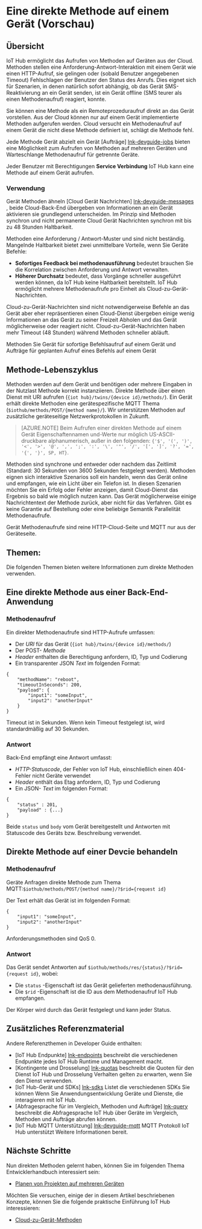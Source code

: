 <properties
 pageTitle="Entwicklerhandbuch - direkten Methoden | Microsoft Azure"
 description="Azure IoT Hub-Entwicklerhandbuch - direkte Methoden zum Aufrufen von Code auf Ihren Geräten verwenden"
 services="iot-hub"
 documentationCenter=".net"
 authors="nberdy"
 manager="timlt"
 editor=""/>

<tags
 ms.service="iot-hub"
 ms.devlang="multiple"
 ms.topic="article"
 ms.tgt_pltfrm="na"
 ms.workload="na"
 ms.date="09/30/2016" 
 ms.author="nberdy"/>

# <a name="invoke-a-direct-method-on-a-device-preview"></a>Eine direkte Methode auf einem Gerät (Vorschau)

## <a name="overview"></a>Übersicht

IoT Hub ermöglicht das Aufrufen von Methoden auf Geräten aus der Cloud. Methoden stellen eine Anforderung-Antwort-Interaktion mit einem Gerät wie einen HTTP-Aufruf, sie gelingen oder (sobald Benutzer angegebenen Timeout) Fehlschlagen der Benutzer den Status des Anrufs. Dies eignet sich für Szenarien, in denen natürlich sofort abhängig, ob das Gerät SMS-Reaktivierung an ein Gerät senden, ist ein Gerät offline (SMS teurer als einen Methodenaufruf) reagiert, konnte.

Sie können eine Methode als ein Remoteprozeduraufruf direkt an das Gerät vorstellen. Aus der Cloud können nur auf einem Gerät implementierte Methoden aufgerufen werden. Cloud versucht ein Methodenaufruf auf einem Gerät die nicht diese Methode definiert ist, schlägt die Methode fehl.

Jede Methode Gerät abzielt ein Gerät [Aufträge] [ lnk-devguide-jobs] bieten eine Möglichkeit zum Aufrufen von Methoden auf mehreren Geräten und Warteschlange Methodenaufruf für getrennte Geräte.

Jeder Benutzer mit Berechtigungen **Service Verbindung** IoT Hub kann eine Methode auf einem Gerät aufrufen.

### <a name="when-to-use"></a>Verwendung

Gerät Methoden ähneln [Cloud Gerät Nachrichten] [ lnk-devguide-messages] , beide Cloud-Back-End übergeben von Informationen an ein Gerät aktivieren sie grundlegend unterscheiden. Im Prinzip sind Methoden synchron und nicht permanente Cloud Gerät Nachrichten synchron mit bis zu 48 Stunden Haltbarkeit.

Methoden eine Anforderung / Antwort-Muster und sind nicht beständig. Mangelnde Haltbarkeit bietet zwei unmittelbare Vorteile, wenn Sie Geräte Befehle:

- **Sofortiges Feedback bei methodenausführung** bedeutet brauchen Sie die Korrelation zwischen Anforderung und Antwort verwalten.
- **Höherer Durchsatz** bedeutet, dass Vorgänge schneller ausgeführt werden können, da IoT Hub keine Haltbarkeit bereitstellt. IoT Hub ermöglicht mehrere Methodenaufrufe pro Einheit als Cloud-zu-Gerät-Nachrichten.

Cloud-zu-Gerät-Nachrichten sind nicht notwendigerweise Befehle an das Gerät aber eher repräsentieren einen Cloud-Dienst übergeben einige wenig Informationen an das Gerät zu seiner Freizeit Abholen und das Gerät möglicherweise oder reagiert nicht. Cloud-zu-Gerät-Nachrichten haben mehr Timeout (48 Stunden) während Methoden schneller abläuft.

Methoden Sie Gerät für sofortige Befehlsaufruf auf einem Gerät und Aufträge für geplanten Aufruf eines Befehls auf einem Gerät

## <a name="method-lifecycle"></a>Methode-Lebenszyklus

Methoden werden auf dem Gerät und benötigen oder mehrere Eingaben in der Nutzlast Methode korrekt instanziieren. Direkte Methode über einen Dienst mit URI aufrufen (`{iot hub}/twins/{device id}/methods/`). Ein Gerät erhält direkte Methoden eine gerätespezifische MQTT Thema (`$iothub/methods/POST/{method name}/`). Wir unterstützen Methoden auf zusätzliche geräteseitige Netzwerkprotokollen in Zukunft.

> [AZURE.NOTE] Beim Aufrufen einer direkten Methode auf einem Gerät Eigenschaftennamen und-Werte nur möglich US-ASCII-druckbare alphanumerisch, außer in den folgenden: ``{'$', '(', ')', '<', '>', '@', ',', ';', ':', '\', '"', '/', '[', ']', '?', '=', '{', '}', SP, HT}``.

Methoden sind synchrone und entweder oder nachdem das Zeitlimit (Standard: 30 Sekunden von 3600 Sekunden festgelegt werden). Methoden eignen sich interaktive Szenarios soll ein handeln, wenn das Gerät online und empfangen, wie ein Licht über ein Telefon ist. In diesen Szenarien möchten Sie ein Erfolg oder Fehler anzeigen, damit Cloud-Dienst das Ergebnis so bald wie möglich nutzen kann. Das Gerät möglicherweise einige Nachrichtentext der Methode zurück, aber nicht für das Verfahren. Gibt es keine Garantie auf Bestellung oder eine beliebige Semantik Parallelität Methodenaufrufe.

Gerät Methodenaufrufe sind reine HTTP-Cloud-Seite und MQTT nur aus der Geräteseite.

## <a name="reference-topics"></a>Themen:

Die folgenden Themen bieten weitere Informationen zum direkte Methoden verwenden.

## <a name="invoke-a-direct-method-from-a-back-end-app"></a>Eine direkte Methode aus einer Back-End-Anwendung

### <a name="method-invocation"></a>Methodenaufruf

Ein direkter Methodenaufrufe sind HTTP-Aufrufe umfassen:

- Der *URI* für das Gerät (`{iot hub}/twins/{device id}/methods/`)
- Der POST- *Methode*
- *Header* enthalten die Berechtigung anfordern, ID, Typ und Codierung
- Ein transparenter JSON *Text* im folgenden Format:

```
{
    "methodName": "reboot",
    "timeoutInSeconds": 200,
    "payload": {
        "input1": "someInput",
        "input2": "anotherInput"
    }
}
```

  Timeout ist in Sekunden. Wenn kein Timeout festgelegt ist, wird standardmäßig auf 30 Sekunden.
  
### <a name="response"></a>Antwort

Back-End empfängt eine Antwort umfasst:

- *HTTP-Statuscode*, der Fehler von IoT Hub, einschließlich einen 404-Fehler nicht Geräte verwendet
- *Header* enthält das Etag anfordern, ID, Typ und Codierung
- Ein JSON- *Text* im folgenden Format:

```
{
    "status" : 201,
    "payload" : {...}
}
```
  
   Beide `status` und `body` vom Gerät bereitgestellt und Antworten mit Statuscode des Geräts bzw. Beschreibung verwendet.

## <a name="handle-a-direct-method-on-a-devcie"></a>Direkte Methode auf einer Devcie behandeln

### <a name="method-invocation"></a>Methodenaufruf

Geräte Anfragen direkte Methode zum Thema MQTT:`$iothub/methods/POST/{method name}/?$rid={request id}`

Der Text erhält das Gerät ist im folgenden Format:

```
{
    "input1": "someInput",
    "input2": "anotherInput"
}
```

Anforderungsmethoden sind QoS 0.

### <a name="response"></a>Antwort

Das Gerät sendet Antworten auf `$iothub/methods/res/{status}/?$rid={request id}`, wobei:

 - Die `status` -Eigenschaft ist das Gerät gelieferten methodenausführung.
 - Die `$rid` -Eigenschaft ist die ID aus dem Methodenaufruf IoT Hub empfangen.

Der Körper wird durch das Gerät festgelegt und kann jeder Status.

## <a name="additional-reference-material"></a>Zusätzliches Referenzmaterial

Andere Referenzthemen in Developer Guide enthalten:

- [IoT Hub Endpunkte] [ lnk-endpoints] beschreibt die verschiedenen Endpunkte jedes IoT Hub Runtime und Management macht.
- [Kontingente und Drosselung] [ lnk-quotas] beschreibt die Quoten für den Dienst IoT Hub und Drosselung Verhalten gelten zu erwarten, wenn Sie den Dienst verwenden.
- [IoT Hub-Gerät und SDKs] [ lnk-sdks] Listet die verschiedenen SDKs Sie können Wenn Sie Anwendungsentwicklung Geräte und Dienste, die interagieren mit IoT Hub.
- [Abfragesprache für im Vergleich, Methoden und Aufträge] [ lnk-query] beschreibt die Abfragesprache IoT Hub über Geräte im Vergleich, Methoden und Aufträge abrufen können.
- [IoT Hub MQTT Unterstützung] [ lnk-devguide-mqtt] MQTT Protokoll IoT Hub unterstützt Weitere Informationen bereit.

## <a name="next-steps"></a>Nächste Schritte

Nun direkten Methoden gelernt haben, können Sie im folgenden Thema Entwicklerhandbuch interessiert sein:

- [Planen von Projekten auf mehreren Geräten][lnk-devguide-jobs]

Möchten Sie versuchen, einige der in diesem Artikel beschriebenen Konzepte, können Sie die folgende praktische Einführung IoT Hub interessieren:

- [Cloud-zu-Gerät-Methoden][lnk-methods-tutorial]

<!-- links and images -->

[lnk-endpoints]: iot-hub-devguide-endpoints.md
[lnk-quotas]: iot-hub-devguide-quotas-throttling.md
[lnk-sdks]: iot-hub-devguide-sdks.md
[lnk-query]: iot-hub-devguide-query-language.md
[lnk-devguide-mqtt]: iot-hub-mqtt-support.md

[lnk-devguide-jobs]: iot-hub-devguide-jobs.md
[lnk-methods-tutorial]: iot-hub-c2d-methods.md
[lnk-devguide-messages]: iot-hub-devguide-messaging.md

